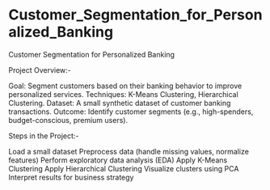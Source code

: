 # Customer_Segmentation_for_Personalized_Banking
Customer Segmentation for Personalized Banking



Project Overview:-

Goal: Segment customers based on their banking behavior to improve personalized services.
Techniques: K-Means Clustering, Hierarchical Clustering.
Dataset: A small synthetic dataset of customer banking transactions.
Outcome: Identify customer segments (e.g., high-spenders, budget-conscious, premium users).


Steps in the Project:-

Load a small dataset
Preprocess data (handle missing values, normalize features)
Perform exploratory data analysis (EDA)
Apply K-Means Clustering
Apply Hierarchical Clustering
Visualize clusters using PCA
Interpret results for business strategy


